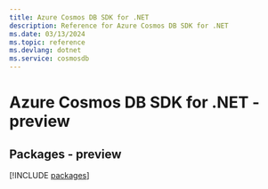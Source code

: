 ```yaml
---
title: Azure Cosmos DB SDK for .NET
description: Reference for Azure Cosmos DB SDK for .NET
ms.date: 03/13/2024
ms.topic: reference
ms.devlang: dotnet
ms.service: cosmosdb
---
```

# Azure Cosmos DB SDK for .NET - preview
## Packages - preview
[!INCLUDE [packages](cosmos-db-index.md)]